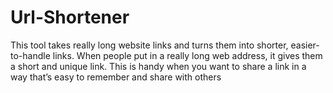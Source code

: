 # Url-Shortener
This tool takes really long website links and turns them into shorter, easier-to-handle links. When people put in
a really long web address, it gives them a short and unique link. This is handy when you want to share a link
in a way that’s easy to remember and share with others

